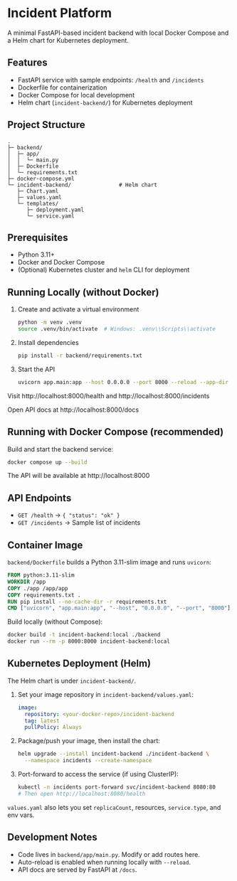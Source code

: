 # Incident Platform

A minimal FastAPI-based incident backend with local Docker Compose and a Helm chart for Kubernetes deployment.

## Features

- FastAPI service with sample endpoints: `/health` and `/incidents`
- Dockerfile for containerization
- Docker Compose for local development
- Helm chart (`incident-backend/`) for Kubernetes deployment

## Project Structure

```
.
├─ backend/
│  ├─ app/
│  │  └─ main.py
│  ├─ Dockerfile
│  └─ requirements.txt
├─ docker-compose.yml
└─ incident-backend/               # Helm chart
   ├─ Chart.yaml
   ├─ values.yaml
   └─ templates/
      ├─ deployment.yaml
      └─ service.yaml
```

## Prerequisites

- Python 3.11+
- Docker and Docker Compose
- (Optional) Kubernetes cluster and `helm` CLI for deployment

## Running Locally (without Docker)

1. Create and activate a virtual environment
   ```bash
   python -m venv .venv
   source .venv/bin/activate  # Windows: .venv\\Scripts\\activate
   ```
2. Install dependencies
   ```bash
   pip install -r backend/requirements.txt
   ```
3. Start the API
   ```bash
   uvicorn app.main:app --host 0.0.0.0 --port 8000 --reload --app-dir backend
   ```

Visit http://localhost:8000/health and http://localhost:8000/incidents

Open API docs at http://localhost:8000/docs

## Running with Docker Compose (recommended)

Build and start the backend service:

```bash
docker compose up --build
```

The API will be available at http://localhost:8000

## API Endpoints

- `GET /health` → `{ "status": "ok" }`
- `GET /incidents` → Sample list of incidents

## Container Image

`backend/Dockerfile` builds a Python 3.11-slim image and runs `uvicorn`:

```Dockerfile
FROM python:3.11-slim
WORKDIR /app
COPY ./app /app/app
COPY requirements.txt .
RUN pip install --no-cache-dir -r requirements.txt
CMD ["uvicorn", "app.main:app", "--host", "0.0.0.0", "--port", "8000"]
```

Build locally (without Compose):

```bash
docker build -t incident-backend:local ./backend
docker run --rm -p 8000:8000 incident-backend:local
```

## Kubernetes Deployment (Helm)

The Helm chart is under `incident-backend/`.

1. Set your image repository in `incident-backend/values.yaml`:
   ```yaml
   image:
     repository: <your-docker-repo>/incident-backend
     tag: latest
     pullPolicy: Always
   ```
2. Package/push your image, then install the chart:
   ```bash
   helm upgrade --install incident-backend ./incident-backend \
     --namespace incidents --create-namespace
   ```
3. Port-forward to access the service (if using ClusterIP):
   ```bash
   kubectl -n incidents port-forward svc/incident-backend 8080:80
   # Then open http://localhost:8080/health
   ```

`values.yaml` also lets you set `replicaCount`, resources, `service.type`, and env vars.

## Development Notes

- Code lives in `backend/app/main.py`. Modify or add routes here.
- Auto-reload is enabled when running locally with `--reload`.
- API docs are served by FastAPI at `/docs`.
